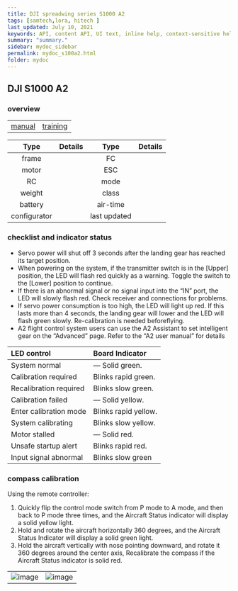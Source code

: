 ```yaml
---
title: DJI spreadwing series S1000 A2
tags: [samtech,lora, hitech ]
last_updated: July 10, 2021
keywords: API, content API, UI text, inline help, context-sensitive help, popovers, tooltips
summary: "summary."
sidebar: mydoc_sidebar
permalink: mydoc_s100a2.html
folder: mydoc
---
```


## DJI S1000 A2

### overview

|  |  |
| --- | --- |
| [manual](s1000manual.pdf) | [training](dji-s1000-training.pdf) |

| Type  | Details | Type  | Details |
| :---: | ---  | :---: | ---  |
| frame |  | FC |  |
| motor |  | ESC |  |
| RC  |  | mode |  |
| weight |  | class |  |
| battery |  | air-time |  |
| configurator |  |  last updated |   |
### checklist and indicator status
- Servo power will shut off 3 seconds after the landing gear has reached its target position. 
- When powering on the system, if the transmitter switch is in the [Upper] position, the LED will flash red quickly as a warning. Toggle the switch to the [Lower] position to continue. 
- If there is an abnormal signal or no signal input into the “IN” port, the LED will slowly flash red. Check receiver and connections for problems. 
- If servo power consumption is too high, the LED will light up red. If this lasts more than 4 seconds, the landing gear will lower and the LED will flash green slowly. Re-calibration is needed beforeflying.
- A2 flight control system users can use the A2 Assistant to set intelligent gear on the “Advanced” page. Refer to the “A2 user manual” for details

|LED control |Board Indicator|
|:----|:----|
|System normal|— Solid green.| |
|Calibration required|Blinks rapid green.| |
|Recalibration required|Blinks slow green.| |
|Calibration failed|— Solid yellow.| |
|Enter calibration mode|Blinks rapid yellow.| |
|System calibrating|Blinks slow yellow.| |
|Motor stalled|— Solid red.| |
|Unsafe startup alert|Blinks rapid red.|
|Input signal abnormal|Blinks slow green|

### compass calibration

Using the remote controller:
1. Quickly flip the control mode switch from P mode to A mode, and then back to P mode three times, and the Aircraft Status indicator will display a solid yellow light.
2. Hold and rotate the aircraft horizontally 360 degrees, and the Aircraft Status Indicator will display a solid green light.
3. Hold the aircraft vertically with nose pointing downward, and rotate it 360 degrees around the center axis, Recalibrate the compass if the Aircraft Status indicator is solid red.

|  |  |
| --- | --- |
| ![image](https://user-images.githubusercontent.com/42961200/123021327-d8641380-d40e-11eb-8a8b-df2dcfe13958.png) | ![image](https://user-images.githubusercontent.com/42961200/123021345-e3b73f00-d40e-11eb-9b94-7fe5d38aecb1.png) |